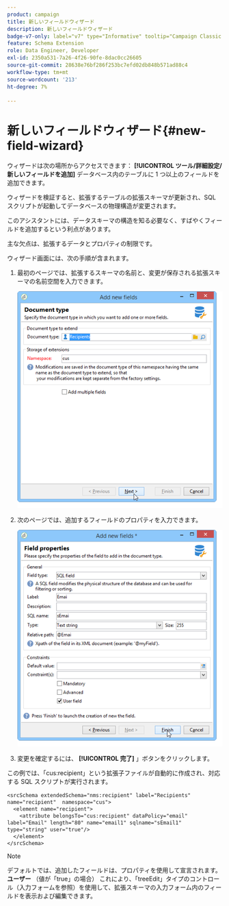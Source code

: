 ```yaml
---
product: campaign
title: 新しいフィールドウィザード
description: 新しいフィールドウィザード
badge-v7-only: label="v7" type="Informative" tooltip="Campaign Classic v7 にのみ適用されます"
feature: Schema Extension
role: Data Engineer, Developer
exl-id: 2350a531-7a26-4f26-90fe-8dac0cc26605
source-git-commit: 28638e76bf286f253bc7efd02db848b571ad88c4
workflow-type: tm+mt
source-wordcount: '213'
ht-degree: 7%

---
```


# 新しいフィールドウィザード{#new-field-wizard}


ウィザードは次の場所からアクセスできます： **[!UICONTROL ツール/詳細設定/新しいフィールドを追加]** データベース内のテーブルに 1 つ以上のフィールドを追加できます。

ウィザードを検証すると、拡張するテーブルの拡張スキーマが更新され、SQL スクリプトが起動してデータベースの物理構造が変更されます。

このアシスタントには、データスキーマの構造を知る必要なく、すばやくフィールドを追加するという利点があります。

主な欠点は、拡張するデータとプロパティの制限です。

ウィザード画面には、次の手順が含まれます。

1. 最初のページでは、拡張するスキーマの名前と、変更が保存される拡張スキーマの名前空間を入力できます。

   ![](assets/d_ncs_integration_schema_addfield.png)

1. 次のページでは、追加するフィールドのプロパティを入力できます。

   ![](assets/d_ncs_integration_schema_addfield2.png)

1. 変更を確定するには、 **[!UICONTROL 完了]** 」ボタンをクリックします。

この例では、「cus:recipient」という拡張子ファイルが自動的に作成され、対応する SQL スクリプトが実行されます。

```
<srcSchema extendedSchema="nms:recipient" label="Recipients" name="recipient"  namespace="cus">  
  <element name="recipient">    
    <attribute belongsTo="cus:recipient" dataPolicy="email" label="Email" length="80" name="email1" sqlname="sEmail1" type="string" user="true"/>  
  </element>
</srcSchema>
```

>[!NOTE]
>
>デフォルトでは、追加したフィールドは、プロパティを使用して宣言されます。 **ユーザー** （値が「true」の場合） これにより、「treeEdit」タイプのコントロール（入力フォームを参照）を使用して、拡張スキーマの入力フォーム内のフィールドを表示および編集できます。
